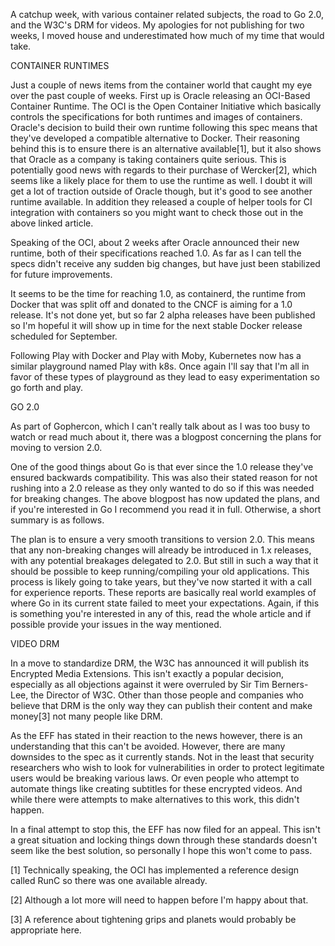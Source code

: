 A catchup week, with various container related subjects, the road to Go 2.0, and the W3C's DRM for videos. My apologies for not publishing for two weeks, I moved house and underestimated how much of my time that would take.



CONTAINER RUNTIMES


Just a couple of news items from the container world that caught my eye over the past couple of weeks. First up is Oracle releasing an OCI-Based Container Runtime. The OCI is the Open Container Initiative which basically controls the specifications for both runtimes and images of containers. Oracle's decision to build their own runtime following this spec means that they've developed a compatible alternative to Docker. Their reasoning behind this is to ensure there is an alternative available[1], but it also shows that Oracle as a company is taking containers quite serious. This is potentially good news with regards to their purchase of Wercker[2], which seems like a likely place for them to use the runtime as well. I doubt it will get a lot of traction outside of Oracle though, but it's good to see another runtime available. In addition they released a couple of helper tools for CI integration with containers so you might want to check those out in the above linked article.

Speaking of the OCI, about 2 weeks after Oracle announced their new runtime, both of their specifications reached 1.0. As far as I can tell the specs didn't receive any sudden big changes, but have just been stabilized for future improvements.

It seems to be the time for reaching 1.0, as containerd, the runtime from Docker that was split off and donated to the CNCF is aiming for a 1.0 release. It's not done yet, but so far 2 alpha releases have been published so I'm hopeful it will show up in time for the next stable Docker release scheduled for September.

Following Play with Docker and Play with Moby, Kubernetes now has a similar playground named Play with k8s. Once again I'll say that I'm all in favor of these types of playground as they lead to easy experimentation so go forth and play.



GO 2.0


As part of Gophercon, which I can't really talk about as I was too busy to watch or read much about it, there was a blogpost concerning the plans for moving to version 2.0.

One of the good things about Go is that ever since the 1.0 release they've ensured backwards compatibility. This was also their stated reason for not rushing into a 2.0 release as they only wanted to do so if this was needed for breaking changes. The above blogpost has now updated the plans, and if you're interested in Go I recommend you read it in full. Otherwise, a short summary is as follows.

The plan is to ensure a very smooth transitions to version 2.0. This means that any non-breaking changes will already be introduced in 1.x releases, with any potential breakages delegated to 2.0. But still in such a way that it should be possible to keep running/compiling your old applications. This process is likely going to take years, but they've now started it with a call for experience reports. These reports are basically real world examples of where Go in its current state failed to meet your expectations. Again, if this is something you're interested in any of this, read the whole article and if possible provide your issues in the way mentioned.



VIDEO DRM


In a move to standardize DRM, the W3C has announced it will publish its Encrypted Media Extensions. This isn't exactly a popular decision, especially as all objections against it were overruled by Sir Tim Berners-Lee, the Director of W3C. Other than those people and companies who believe that DRM is the only way they can publish their content and make money[3] not many people like DRM.

As the EFF has stated in their reaction to the news however, there is an understanding that this can't be avoided. However, there are many downsides to the spec as it currently stands. Not in the least that security researchers who wish to look for vulnerabilities in order to protect legitimate users would be breaking various laws. Or even people who attempt to automate things like creating subtitles for these encrypted videos. And while there were attempts to make alternatives to this work, this didn't happen.

In a final attempt to stop this, the EFF has now filed for an appeal. This isn't a great situation and locking things down through these standards doesn't seem like the best solution, so personally I hope this won't come to pass.

[1] Technically speaking, the OCI has implemented a reference design called RunC so there was one available already.

[2] Although a lot more will need to happen before I'm happy about that.

[3] A reference about tightening grips and planets would probably be appropriate here.
